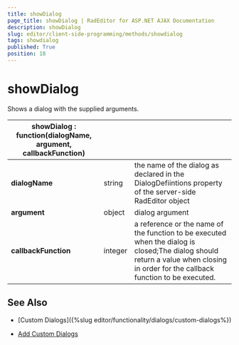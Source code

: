 ```yaml
---
title: showDialog
page_title: showDialog | RadEditor for ASP.NET AJAX Documentation
description: showDialog
slug: editor/client-side-programming/methods/showdialog
tags: showdialog
published: True
position: 18
---
```


# showDialog

Shows a dialog with the supplied arguments.
 

|  **showDialog : function(dialogName, argument, callbackFunction)**  |  |  |
| ------ | ------ | ------ |
| **dialogName** |string|the name of the dialog as declared in the DialogDefiintions property of the server-side RadEditor object|
| **argument** |object|dialog argument|
| **callbackFunction** |integer|a reference or the name of the function to be executed when the dialog is closed;The dialog should return a value when closing in order for the callback function to be executed.|

## See Also

 * [Custom Dialogs]({%slug editor/functionality/dialogs/custom-dialogs%})

 * [Add Custom Dialogs](http://demos.telerik.com/aspnet/prometheus/Editor/Examples/CustomDialogs/DefaultCS.aspx)
